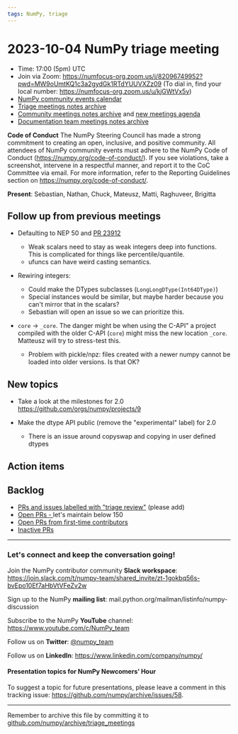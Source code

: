 ```yaml
---
tags: NumPy, triage
---
```


# 2023-10-04 NumPy triage meeting


- Time: 17:00 (5pm) UTC
- Join via Zoom: https://numfocus-org.zoom.us/j/82096749952?pwd=MW9oUmtKQ1c3a2gydGk1RTdYUUVXZz09 (To dial in, find your local number: https://numfocus-org.zoom.us/u/kjGWtVx5y)
- [NumPy community events calendar](https://scientific-python.org/calendars)
- [Triage meetings notes archive](https://github.com/numpy/archive/tree/master/triage_meetings)
- [Community meetings notes archive](https://github.com/numpy/archive/tree/main/community_meetings) and [new meetings agenda](https://hackmd.io/76o-IxCjQX2mOXO_wwkcpg)
- [Documentation team meetings notes archive](https://github.com/numpy/archive/tree/main/docs_team_meetings)


**Code of Conduct**
The NumPy Steering Council has made a strong commitment to creating an open, inclusive, and positive community. 
All attendees of NumPy community events must adhere to the NumPy Code of Conduct (https://numpy.org/code-of-conduct/). 
If you see violations, take a screenshot, intervene in a respectful manner, and report it to the CoC Committee via email. For more information, refer to the Reporting Guidelines section on https://numpy.org/code-of-conduct/.

**Present**: Sebastian, Nathan, Chuck, Mateusz, Matti, Raghuveer, Brigitta

## Follow up from previous meetings


- Defaulting to NEP 50 and [PR 23912](https://github.com/numpy/numpy/pull/23912)
  - Weak scalars need to stay as weak integers deep into functions. This is complicated for things like percentile/quantile.
  - ufuncs can have weird casting semantics.

- Rewiring integers:
  - Could make the DTypes subclasses (`LongLongDType(Int64DType)`)
  - Special instances would be similar, but maybe harder because you can't mirror that in the scalars?
  - Sebastian will open an issue so we can prioritize this.

- `core` -> `_core`. The danger might be when using the C-API" a project compiled with the older C-API (`core`) might miss the new location `_core`. Matteusz will try to stress-test this.
  - Problem with pickle/npz: files created with a newer numpy cannot be loaded into older versions. Is that OK?


## New topics

- Take a look at the milestones for 2.0 https://github.com/orgs/numpy/projects/9

- Make the dtype API public (remove the "experimental" label) for 2.0
  - There is an issue around copyswap and copying in user defined dtypes

## Action items



## Backlog

* [PRs and issues labelled with "triage review"](https://github.com/numpy/numpy/labels/triage%20review) (please add)
* [Open PRs - ](https://github.com/numpy/numpy/pulls) let's maintain below 150
* [Open PRs from first-time contributors](https://github.com/orgs/numpy/projects/5) 
* [Inactive PRs](https://github.com/orgs/numpy/projects/6)



---

### Let's connect and keep the conversation going!
Join the NumPy contributor community **Slack workspace**: https://join.slack.com/t/numpy-team/shared_invite/zt-1gokbq56s-bvEpo10Ef7aHbVtVFeZv2w

Sign up to the NumPy **mailing list**: mail.python.org/mailman/listinfo/numpy-discussion

Subscribe to the NumPy **YouTube** channel: https://www.youtube.com/c/NumPy_team


Follow us on **Twitter**: [@numpy_team](https://twitter.com/numpy_team)

Follow us on **LinkedIn**: https://www.linkedin.com/company/numpy/

#### Presentation topics for NumPy Newcomers’ Hour 
To suggest a topic for future presentations, please leave a comment in this tracking issue: https://github.com/numpy/archive/issues/58.

---

Remember to archive this file by committing it to [github.com/numpy/archive/triage_meetings](https://github.com/numpy/archive/tree/main/triage_meetings)